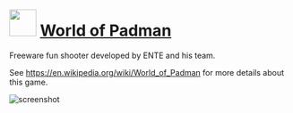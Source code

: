 ﻿# <img src="https://cdn.jsdelivr.net/gh/chtof/chocolatey-packages/manual/wop/worldofpadman.png" width="48" height="48"/> [World of Padman](https://chocolatey.org/packages/wop)

Freeware fun shooter developed by ENTE and his team.

See https://en.wikipedia.org/wiki/World_of_Padman for more details about this game.

![screenshot](https://cdn.jsdelivr.net/gh/chtof/chocolatey-packages/manual/wop/screenshot.png)